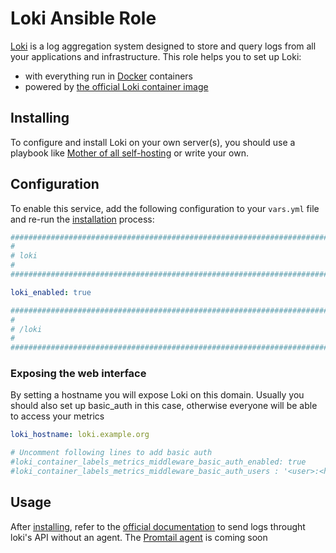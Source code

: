 <!--
SPDX-FileCopyrightText: 2023 Julian-Samuel Gebühr
SPDX-FileCopyrightText: 2024 Tiz

SPDX-License-Identifier: AGPL-3.0-or-later
-->

# Loki Ansible Role

[Loki](https://grafana.com/oss/loki/) is a log aggregation system designed to store and query logs from all your applications and infrastructure. This role helps you to set up Loki:

- with everything run in [Docker](https://www.docker.com/) containers
- powered by [the official Loki container image](https://hub.docker.com/r/grafana/loki/)


## Installing

To configure and install Loki on your own server(s), you should use a playbook like [Mother of all self-hosting](https://github.com/mother-of-all-self-hosting/mash-playbook) or write your own.

## Configuration

To enable this service, add the following configuration to your `vars.yml` file and re-run the [installation](../installing.md) process:

```yaml
########################################################################
#                                                                      #
# loki                                                                 #
#                                                                      #
########################################################################

loki_enabled: true

########################################################################
#                                                                      #
# /loki                                                                #
#                                                                      #
########################################################################
```

### Exposing the web interface

By setting a hostname you will expose Loki on this domain.
Usually you should also set up basic_auth in this case, otherwise everyone will be able to access your metrics

```yaml
loki_hostname: loki.example.org

# Uncomment following lines to add basic auth
#loki_container_labels_metrics_middleware_basic_auth_enabled: true
#loki_container_labels_metrics_middleware_basic_auth_users : '<user>:<hashed_password>'

```

## Usage

After [installing](../installing.md), refer to the [official documentation](https://grafana.com/docs/loki/latest/reference/api/#post-lokiapiv1push) to send logs throught loki's API without an agent.
The [Promtail agent](https://grafana.com/docs/loki/latest/send-data/promtail/) is coming soon
